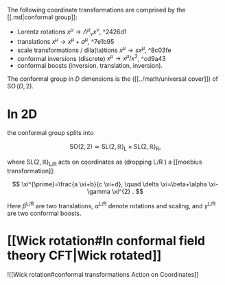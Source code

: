 The following coordinate transformations are comprised by the [[.md|conformal group]]:

- Lorentz rotations $x^{\mu} \rightarrow \Lambda^{\mu}{ }_{\nu} x^{\nu}$, ^2426d1
- translations $x^{\mu} \rightarrow x^{\mu}+a^{\mu}$, ^7e1b95
- scale transformations / dila(ta)tions $x^{\mu} \rightarrow s x^{\mu}$, ^8c03fe
- conformal inversions (discrete) $x^{\mu} \rightarrow x^{\mu} / x^{2}$, ^cd9a43
- conformal boosts (inversion, translation, inversion).

The conformal group in $D$ dimensions is the ([[../math/universal cover]]) of $\operatorname{SO}(D, 2)$. 
# In 2D
the conformal group splits into

$$
\mathrm{SO}(2,2) \simeq \mathrm{SL}(2, \mathbb{R})_{\mathrm{L}} \times \mathrm{SL}(2, \mathbb{R})_{\mathrm{R}},
$$

where $\mathrm{SL}(2, \mathbb{R})_{\mathrm{L} / \mathrm{R}}$ acts on coordinates as (dropping $\mathrm{L} / \mathrm{R}$ ) a [[moebius transformation]]:

$$
\xi^{\prime}=\frac{a \xi+b}{c \xi+d}, \quad \delta \xi=\beta+\alpha \xi-\gamma \xi^{2} .
$$

Here $\beta^{\mathrm{L} / \mathrm{R}}$ are two translations, $\alpha^{\mathrm{L} / \mathrm{R}}$ denote rotations and scaling, and $\gamma^{\mathrm{L} / \mathrm{R}}$ are two conformal boosts.
# [[Wick rotation#In conformal field theory CFT|Wick rotated]]
![[Wick rotation#conformal transformations Action on Coordinates]]